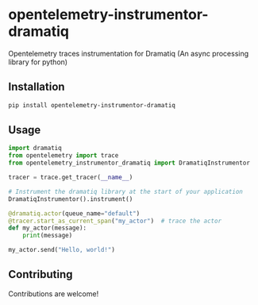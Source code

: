 # opentelemetry-instrumentor-dramatiq

Opentelemetry traces instrumentation for Dramatiq (An async processing library for python)

## Installation

```bash
pip install opentelemetry-instrumentor-dramatiq
```

## Usage

```python
import dramatiq
from opentelemetry import trace
from opentelemetry_instrumentor_dramatiq import DramatiqInstrumentor

tracer = trace.get_tracer(__name__)

# Instrument the dramatiq library at the start of your application
DramatiqInstrumentor().instrument()

@dramatiq.actor(queue_name="default")
@tracer.start_as_current_span("my_actor")  # trace the actor
def my_actor(message):
    print(message)

my_actor.send("Hello, world!")

```

## Contributing

Contributions are welcome!
